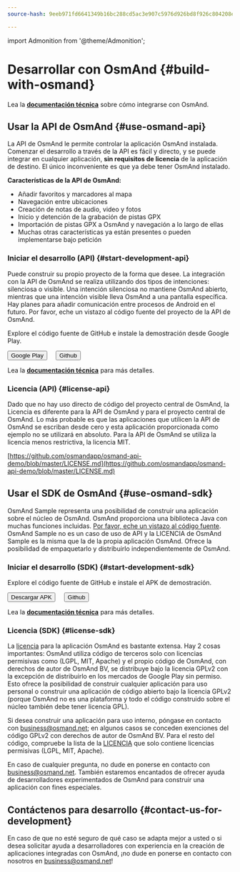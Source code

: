 ```yaml
---
source-hash: 9eeb971fd6641349b16bc288cd5ac3e907c5976d926bd8f926c804208efa4170

---
```

import Admonition from '@theme/Admonition';

# Desarrollar con OsmAnd {#build-with-osmand}

Lea la **[documentación técnica](../technical/osmand-api-sdk/index.md)** sobre cómo integrarse con OsmAnd.

## Usar la API de OsmAnd {#use-osmand-api}

La API de OsmAnd le permite controlar la aplicación OsmAnd instalada. Comenzar el desarrollo a través de la API es fácil y directo, y se puede integrar en cualquier aplicación, **sin requisitos de licencia** de la aplicación de destino. El único inconveniente es que ya debe tener OsmAnd instalado.

**Características de la API de OsmAnd:**

* Añadir favoritos y marcadores al mapa
* Navegación entre ubicaciones
* Creación de notas de audio, video y fotos
* Inicio y detención de la grabación de pistas GPX
* Importación de pistas GPX a OsmAnd y navegación a lo largo de ellas
* Muchas otras características ya están presentes o pueden implementarse bajo petición

### Iniciar el desarrollo (API) {#start-development-api}

Puede construir su propio proyecto de la forma que desee. La integración con la API de OsmAnd se realiza utilizando dos tipos de intenciones: silenciosa o visible. Una intención silenciosa no mantiene OsmAnd abierto, mientras que una intención visible lleva OsmAnd a una pantalla específica. Hay planes para añadir comunicación entre procesos de Android en el futuro. Por favor, eche un vistazo al código fuente del proyecto de la API de OsmAnd.

<Admonition type="caution" icon="🛠️&nbsp;" title="Ejemplos">
  <p>
    Explore el código fuente de GitHub e instale la demostración desde Google Play.
  </p>
  <div>
    <a href="https://play.google.com/store/apps/details?id=net.osmand.osmandapidemo"><button class="button button--primary">Google Play</button></a> &nbsp;&nbsp;&nbsp;
    <a href="https://github.com/osmandapp/osmand-api-demo/tree/master/OsmAnd-api-sample"><button class="button button--primary">Github</button></a>
  </div>
</Admonition>  

Lea la **[documentación técnica](../technical/osmand-api-sdk/index.md)** para más detalles.

### Licencia (API) {#license-api}

Dado que no hay uso directo de código del proyecto central de OsmAnd, la Licencia es diferente para la API de OsmAnd y para el proyecto central de OsmAnd. Lo más probable es que las aplicaciones que utilicen la API de OsmAnd se escriban desde cero y esta aplicación proporcionada como ejemplo no se utilizará en absoluto. Para la API de OsmAnd se utiliza la licencia menos restrictiva, la licencia MIT.

[https://github.com/osmandapp/osmand-api-demo/blob/master/LICENSE.md](https://github.com/osmandapp/osmand-api-demo/blob/master/LICENSE.md)


## Usar el SDK de OsmAnd {#use-osmand-sdk}

OsmAnd Sample representa una posibilidad de construir una aplicación sobre el núcleo de OsmAnd. OsmAnd proporciona una biblioteca Java con muchas funciones incluidas. [Por favor, eche un vistazo al código fuente](https://github.com/osmandapp/osmand-api-demo). OsmAnd Sample no es un caso de uso de API y la LICENCIA de OsmAnd Sample es la misma que la de la propia aplicación OsmAnd. Ofrece la posibilidad de empaquetarlo y distribuirlo independientemente de OsmAnd.


### Iniciar el desarrollo (SDK) {#start-development-sdk}

<Admonition type="caution" icon="🛠️&nbsp;" title="Ejemplos">
  <p>
    Explore el código fuente de GitHub e instale el APK de demostración.
  </p>
  <div>
    <a href="https://download.osmand.net/latest-night-build/OsmAnd-map-sample.apk"><button class="button button--primary">Descargar APK</button></a>
 &nbsp;&nbsp;&nbsp;
    <a href="https://github.com/osmandapp/osmand-api-demo/tree/master/OsmAnd-map-sample"><button class="button button--primary">Github</button></a>
  </div>
</Admonition>  

Lea la **[documentación técnica](../technical/osmand-api-sdk/index.md)** para más detalles.


### Licencia (SDK) {#license-sdk}

La [licencia](https://github.com/osmandapp/Osmand/blob/master/LICENSE) para la aplicación OsmAnd es bastante extensa. Hay 2 cosas importantes: OsmAnd utiliza código de terceros solo con licencias permisivas como (LGPL, MIT, Apache) y el propio código de OsmAnd, con derechos de autor de OsmAnd BV, se distribuye bajo la licencia GPLv2 con la excepción de distribuirlo en los mercados de Google Play sin permiso. Esto ofrece la posibilidad de construir cualquier aplicación para uso personal o construir una aplicación de código abierto bajo la licencia GPLv2 (porque OsmAnd no es una plataforma y todo el código construido sobre el núcleo también debe tener licencia GPL).

Si desea construir una aplicación para uso interno, póngase en contacto con <a class="mail-link" href="mailto:business@osmand.net">business@osmand.net</a>; en algunos casos se conceden exenciones del código GPLv2 con derechos de autor de OsmAnd BV. Para el resto del código, compruebe la lista de la [LICENCIA](https://github.com/osmandapp/Osmand/blob/master/LICENSE) que solo contiene licencias permisivas (LGPL, MIT, Apache).

En caso de cualquier pregunta, no dude en ponerse en contacto con <a class="mail-link" href="mailto:business@osmand.net">business@osmand.net</a>. También estaremos encantados de ofrecer ayuda de desarrolladores experimentados de OsmAnd para construir una aplicación con fines especiales.


## Contáctenos para desarrollo {#contact-us-for-development}

En caso de que no esté seguro de qué caso se adapta mejor a usted o si desea solicitar ayuda a desarrolladores con experiencia en la creación de aplicaciones integradas con OsmAnd, ¡no dude en ponerse en contacto con nosotros en <a class="mail-link" href="mailto:business@osmand.net">business@osmand.net</a>!